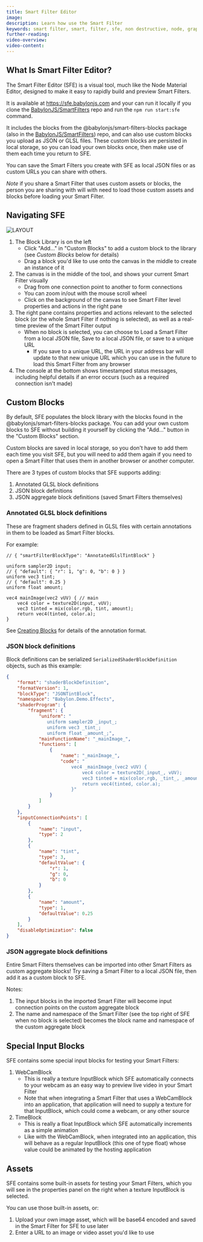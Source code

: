 ```yaml
---
title: Smart Filter Editor
image:
description: Learn how use the Smart Filter
keywords: smart filter, smart, filter, sfe, non destructive, node, graph
further-reading:
video-overview:
video-content:
---
```


## What Is Smart Filter Editor?

The Smart Filter Editor (SFE) is a visual tool, much like the Node Material Editor, designed to make it easy to rapidly build and preview Smart Filters.

It is available at https://sfe.babylonjs.com and your can run it locally if you clone the [BabylonJS/SmartFilters](https://github.com/BabylonJS/SmartFilters) repo and run the `npm run start:sfe` command.

It includes the blocks from the @babylonjs/smart-filters-blocks package (also in the [BabylonJS/SmartFilters](https://github.com/BabylonJS/SmartFilters)) repo, and can also use custom blocks you upload as JSON or GLSL files. These custom blocks are persisted in local storage, so you can load your own blocks once, then make use of them each time you return to SFE.

You can save the Smart Filters you create with SFE as local JSON files or as custom URLs you can share with others.

_Note_ if you share a Smart Filter that uses custom assets or blocks, the person you are sharing with will with need to load those custom assets and blocks before loading your Smart Filter.

## Navigating SFE

![LAYOUT](/img/how_to/smart-filters/sfe-layout.png)

1. The Block Library is on the left
   - Click "Add..." in "Custom Blocks" to add a custom block to the library (see _Custom Blocks_ below for details)
   - Drag a block you'd like to use onto the canvas in the middle to create an instance of it
2. The canvas is in the middle of the tool, and shows your current Smart Filter visually
   - Drag from one connection point to another to form connections
   - You can zoom in/out with the mouse scroll wheel
   - Click on the background of the canvas to see Smart Filter level properties and actions in the right pane
3. The right pane contains properties and actions relevant to the selected block (or the whole Smart Filter if nothing is selected), as well as a real-time preview of the Smart Filter output
   - When no block is selected, you can choose to Load a Smart Filter from a local JSON file, Save to a local JSON file, or save to a unique URL
     - If you save to a unique URL, the URL in your address bar will update to that new unique URL which you can use in the future to load this Smart Filter from any browser
4. The console at the bottom shows timestamped status messages, including helpful details if an error occurs (such as a required connection isn't made)

## Custom Blocks

By default, SFE populates the block library with the blocks found in the @babylonjs/smart-filters-blocks package. You can add your own custom blocks to SFE without building it yourself by clicking the "Add..." button in the "Custom Blocks" section.

Custom blocks are saved in local storage, so you don't have to add them each time you visit SFE, but you will need to add them again if you need to open a Smart Filter that uses them in another browser or another computer.

There are 3 types of custom blocks that SFE supports adding:

1. Annotated GLSL block definitions
1. JSON block definitions
1. JSON aggregate block definitions (saved Smart Filters themselves)

### Annotated GLSL block definitions

These are fragment shaders defined in GLSL files with certain annotations in them to be loaded as Smart Filter blocks.

For example:

```annotated-GLSL
// { "smartFilterBlockType": "AnnotatedGlslTintBlock" }

uniform sampler2D input;
// { "default": { "r": 1, "g": 0, "b": 0 } }
uniform vec3 tint;
// { "default": 0.25 }
uniform float amount;

vec4 mainImage(vec2 vUV) { // main
    vec4 color = texture2D(input, vUV);
    vec3 tinted = mix(color.rgb, tint, amount);
    return vec4(tinted, color.a);
}
```

See [Creating Blocks](/features/featuresDeepDive/smartFilters/creatingBlocks) for details of the annotation format.

### JSON block definitions

Block definitions can be serialized `SerializedShaderBlockDefinition` objects, such as this example:

```JSON
{
    "format": "shaderBlockDefinition",
    "formatVersion": 1,
    "blockType": "JSONTintBlock",
    "namespace": "Babylon.Demo.Effects",
    "shaderProgram": {
        "fragment": {
            "uniform": "
               uniform sampler2D _input_;
               uniform vec3 _tint_;
               uniform float _amount_;",
            "mainFunctionName": "_mainImage_",
            "functions": [
                {
                    "name": "_mainImage_",
                    "code": "
                        vec4 _mainImage_(vec2 vUV) {
                            vec4 color = texture2D(_input_, vUV);
                            vec3 tinted = mix(color.rgb, _tint_, _amount_);
                            return vec4(tinted, color.a);
                        }"
                }
            ]
        }
    },
    "inputConnectionPoints": [
        {
            "name": "input",
            "type": 2
        },
        {
            "name": "tint",
            "type": 3,
            "defaultValue": {
                "r": 1,
                "g": 0,
                "b": 0
            }
        },
        {
            "name": "amount",
            "type": 1,
            "defaultValue": 0.25
        }
    ],
    "disableOptimization": false
}
```

### JSON aggregate block definitions

Entire Smart Filters themselves can be imported into other Smart Filters as custom aggregate blocks! Try saving a Smart Filter to a local JSON file, then add it as a custom block to SFE.

Notes:

1. The input blocks in the imported Smart Filter will become input connection points on the custom aggregate block
1. The name and namespace of the Smart Filter (see the top right of SFE when no block is selected) becomes the block name and namespace of the custom aggregate block

## Special Input Blocks

SFE contains some special input blocks for testing your Smart Filters:

1. WebCamBlock
   - This is really a texture InputBlock which SFE automatically connects to your webcam as an easy way to preview live video in your Smart Filter
   - Note that when integrating a Smart Filter that uses a WebCamBlock into an application, that application will need to supply a texture for that InputBlock, which could come a webcam, or any other source
1. TimeBlock
   - This is really a float InputBlock which SFE automatically increments as a simple animation
   - Like with the WebCamBlock, when integrated into an application, this will behave as a regular InputBlock (this one of type float) whose value could be animated by the hosting application

## Assets

SFE contains some built-in assets for testing your Smart Filters, which you will see in the properties panel on the right when a texture InputBlock is selected.

You can use those built-in assets, or:

1. Upload your own image asset, which will be base64 encoded and saved in the Smart Filter for SFE to use later
1. Enter a URL to an image or video asset you'd like to use
